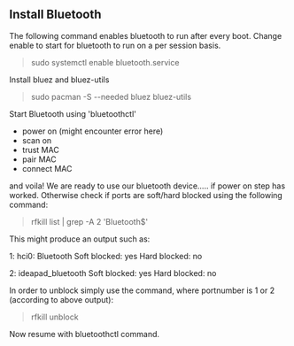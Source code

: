 ## Install Bluetooth

The following command enables bluetooth to run after every boot. Change enable to start for bluetooth to run on a per session basis.

> sudo systemctl enable bluetooth.service

Install bluez and bluez-utils

> sudo pacman -S --needed bluez bluez-utils

Start Bluetooth using 'bluetoothctl'
- power on (might encounter error here)
- scan on 
- trust MAC
- pair MAC
- connect MAC

and voila! We are ready to use our bluetooth device..... if power on step has worked. Otherwise check if ports are soft/hard blocked using the following command:

> rfkill list | grep -A 2 'Bluetooth$'

This might  produce an output such as:

1: hci0: Bluetooth
	Soft blocked: yes
	Hard blocked: no

2: ideapad\_bluetooth
    Soft blocked: yes
    Hard blocked: no

In order to unblock simply use the command, where portnumber is 1 or 2 (according to above output):
> rfkill unblock <portnumber>

Now resume with bluetoothctl command.
